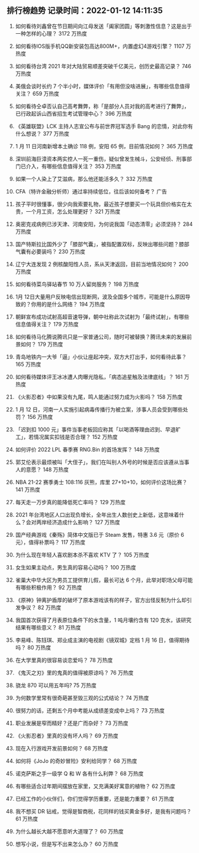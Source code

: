 
## 排行榜趋势 记录时间：2022-01-12 14:11:35
  
  1. 如何看待刘鑫曾在节日期间向江母发送「阖家团圆」等刺激性信息？这是出于一种怎样的心理？ 3172 万热度
    
  2. 如何看待IOS版手机QQ新安装包高达800M+，内置虚幻4游戏引擎？ 1107 万热度
    
  3. 如何看待台湾 2021 年对大陆贸易顺差突破千亿美元，创历史最高记录？ 746 万热度
    
  4. 美俄会谈时长约 7 个半小时，媒体评价「有用但没啥进展」，有哪些信息值得关注？ 659 万热度
    
  5. 如何看待仝卓否认自己高考舞弊，称「是部分人员对我的高考进行了舞弊」，已行政起诉山西省招生考试管理中心？ 396 万热度
    
  6. 《英雄联盟》LCK 主持人志宣公布与前世界冠军选手 Bang 的恋情，对此你有什么想说？ 377 万热度
    
  7. 1 月 11 日河南新增本土确诊 118 例，安阳 65 例，目前情况如何？ 365 万热度
    
  8. 深圳前海巨漳资本两实控人一死一重伤，疑似曾发生械斗，公安经侦、刑事部门已介入，有哪些信息值得关注？ 353 万热度
    
  9. 如果一个人染上了艾滋病，那么他还能活多久？ 332 万热度
    
  10. CFA（特许金融分析师）通过率持续低位，往后该如何备考？ 广告
    
  11. 孩子平时很懂事，很少向我索要礼物，最近孩子想要买一个玩具但价格实在太贵，一个月工资，怎么处理更好？ 321 万热度
    
  12. 奥密克戎病例已涉天津、河南安阳，为何说我国「动态清零」必须坚持？ 284 万热度
    
  13. 国产特斯拉比国外少了「膝部气囊」，被指配置双标，反映出哪些问题？膝部气囊有必要装吗？ 230 万热度
    
  14. 辽宁大连发现 2 例核酸阳性人员，系从天津返回，目前当地情况如何？ 200 万热度
    
  15. 如何看待菜鸟驿站春节 10 万人留岗服务？ 198 万热度
    
  16. 1月 12日大量用户反映电信出现断网，波及全国多个城市，可能是什么原因导致的？你用的是什么网络？ 194 万热度
    
  17. 朝鲜宣布成功试射高超音速导弹，朝中社称此次试射为「最终试射」，有哪些信息值得关注？ 179 万热度
    
  18. 如何看待马化腾说腾讯只是一家普通公司，随时可被替换？腾讯未来的发展前景如何？ 179 万热度
    
  19. 青岛地铁内一大爷「逼」小伙让座起冲突，双方大打出手，如何看待此事？ 165 万热度
    
  20. 如何看待媒体评王冰冰遭人肉曝光隐私，「病态追星触及法律底线」？ 161 万热度
    
  21. 《火影忍者》中如果没有九尾，鸣人能通过努力成为火影吗？ 158 万热度
    
  22. 1 月 12 日，河南一人实施引起病毒传播行为被立案，涉事人员会受到哪些处罚？ 156 万热度
    
  23. 「迟到扣 1000 元」事件当事老板回应称其「以喝酒等理由迟到、早退旷工」，若情况属实扣钱是否合理？ 152 万热度
    
  24. 如何评价 2022 LPL 春季赛 RNG.Bin 的首场发挥？ 148 万热度
    
  25. 郭艾伦表示最烦被叫「大侄子」，我们在叫别人外号的时候是否应该遵从当事人的意愿？ 148 万热度
    
  26. NBA 21-22 赛季勇士 108:116 灰熊，库里 27+10+10，如何评价这场比赛？ 141 万热度
    
  27. 每天走一万步真的能降低死亡率吗？ 129 万热度
    
  28. 2021 年台湾地区人口出现负增长，全年出生人数创史上新低，这意味着什么？会对两岸经济造成什么影响？ 127 万热度
    
  29. 国产经典游戏《秦殇》简体中文版已于 Steam 发售，特惠 3.6 元（原价 6 元），值得补票吗？ 117 万热度
    
  30. 为什么现在年轻人喜欢剧本杀不喜欢 KTV 了？ 105 万热度
    
  31. 女生如果主动点，男生真的容易心动吗？ 100 万热度
    
  32. 雀巢大中华大区为男员工提供育儿假，最长可达 6 个月，此举对职场父母可能有哪些积极作用？ 92 万热度
    
  33. 《原神》钟离护盾厚的破坏了原本游戏该有的样子，官方出怪反制为什么却引发争议？ 82 万热度
    
  34. 我国首次获得了月表原位条件下的水含量，1 吨月壤约含有 120 克水，该研究结果有哪些意义？ 81 万热度
    
  35. 李易峰、陈钰琪、郑业成主演的电视剧《镜双城》定档 1 月 16 日，值得期待吗？ 80 万热度
    
  36. 在大学里真的很容易谈恋爱吗？ 78 万热度
    
  37. 《鬼灭之刃》里的鬼真的值得被原谅吗？ 76 万热度
    
  38. 骁龙 870 可以用五年吗? 75 万热度
    
  39. 为何数学里常有很奇葩甚至毁三观的公式结论？ 74 万热度
    
  40. 很努力的话，还剩五个月中考能从成绩差变成中上吗？ 73 万热度
    
  41. 职业发展是窄而精好？还是广而杂好？ 73 万热度
    
  42. 《火影忍者》里真的没有坏人吗？ 69 万热度
    
  43. 现在入行游戏开发前景如何？ 68 万热度
    
  44. 如何将《JoJo 的奇妙冒险》安利给同学？ 68 万热度
    
  45. 诺克萨斯之手一级学 Q 和 W 各有什么利弊？ 68 万热度
    
  46. 有哪些适合过年期间摆放在家里，又充满美好寓意的植物？ 62 万热度
    
  47. 已经工作的小伙伴们，你们觉得学历重要，还是能力重要？ 61 万热度
    
  48. 我不想买 DR 钻戒，觉得是智商税，花同样的钱买黄金多好，是我有问题吗？ 61 万热度
    
  49. 为什么越长大越不愿意听大道理了？ 60 万热度
    
  50. 想写小说，但是写不出来怎么办？ 60 万热度
    
